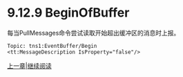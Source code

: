 # 9.12.9 BeginOfBuffer

每当PullMessages命令尝试读取开始超出缓冲区的消息时上报。

```
Topic: tns1:EventBuffer/Begin 
<tt:MessageDescription IsProperty="false"/>
```

[上一章](09.12.08.md)|[继续阅读](09.13.md)